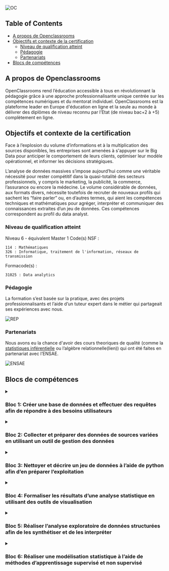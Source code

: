 
![OC](https://github.com/ocon-ene/openclassrooms-Data-Analyst/blob/main/images/OC%20logo.PNG)

## Table of Contents

- [A propos de Openclassrooms](#a-propos-de-openclassrooms)
- [Objectifs et contexte de la certification](#objectifs-et-contexte-de-la-certification)
  - [Niveau de qualification atteint](#niveau-de-qualification-atteint)
  - [Pédagogie](#pédagogie)
  - [Partenariats](#partenariats)
- [Blocs de compétences](#blocs-de-compétences)


## A propos de Openclassrooms

OpenClassrooms rend l’éducation accessible à tous en révolutionnant la pédagogie grâce à une approche professionnalisante unique centrée sur les compétences numériques et du mentorat individuel. OpenClassrooms est la plateforme leader en Europe d'éducation en ligne et la seule au monde à délivrer des diplômes de niveau reconnu par l’Etat (de niveau bac+2 à +5) complètement en ligne. 

## Objectifs et contexte de la certification

Face à l’explosion du volume d’informations et à la multiplication des sources disponibles, les entreprises sont amenées à s'appuyer sur le Big Data pour anticiper le comportement de leurs clients, optimiser leur modèle opérationnel, et informer les décisions stratégiques. 

L’analyse de données massives s’impose aujourd’hui comme une véritable nécessité pour rester compétitif dans la quasi-totalité des secteurs professionnels, y compris le marketing, la publicité, la commerce, l’assurance ou encore la médecine. Le volume considérable de données, aux formats divers, nécessite toutefois de recruter de nouveaux profils qui sachent les “faire parler” ou, en d’autres termes, qui aient les compétences techniques et mathématiques pour agréger, interpréter et communiquer des connaissances extraites d’un jeu de données. Ces compétences correspondent au profil du data analyst.  

### Niveau de qualification atteint 

Niveau 6 - équivalent Master 1
Code(s) NSF :

    114 : Mathématiques
    326 : Informatique, traitement de l'information, réseaux de transmission

Formacode(s) :

    31025 : Data analytics

### Pédagogie

La formation s’est basée sur la pratique, avec des projets professionnalisants et l’aide d’un tuteur expert dans le métier qui partageait ses expériences avec nous.

![REP](https://github.com/ocon-ene/openclassrooms-Data-Analyst/blob/main/images/REPARTITION.png)

### Partenariats

Nous avons eu la chance d'avoir des cours theoriques de qualité (comme la [statistiques inférentielle](https://openclassrooms.com/fr/course-certificates/9349576468) ou l’algèbre relationnelle(lien)) qui ont été faites en partenariat avec l’ENSAE.

![ENSAE](https://github.com/ocon-ene/openclassrooms-Data-Analyst/blob/main/images/ENSAE.png)


##  Blocs de compétences



<details>
<summary>
    
### **Bloc 1:** Créer une base de données et effectuer des requêtes afin de répondre à des besoins utilisateurs
    
</summary>
    
| <div align="center">` Competences adquises 💡 ` | ` Projets examples ` | ` outils utilsées `
| :--- | :---: | :---: | 
| Configurer une base de données afin d’y intégrer un jeu de données à exploiter. | --- |![SQLpg](https://img.icons8.com/color/28/null/postgreesql.png)|
| Effectuer des requêtes SQL pour répondre à une problématique métier. | --- | ![SQLpg](https://img.icons8.com/color/28/null/postgreesql.png)![SQL](https://img.icons8.com/ios-filled/28/FFFFFF/sql.png) | 
| Mettre à jour un catalogue de données pour rendre accessible la base de données à ses utilisateurs. | --- |--- | 
</details> 

<details>

<summary>
    
### **Bloc 2:** Collecter et préparer des données de sources variées en utilisant un outil de gestion des données

</summary>    

| <div align="center">` Competences adquises 💡 ` | ` Projets examples ` | ` outils utilsées `
| :--- | :---: | :---: | 
| Collecter et intégrer des données venant de plusieurs sources en respectant les règles de protection des données en vigueur. | --- |--- |
| Préparer des données pour l'analyse en respectant les normes internes à l’entreprise. | --- |--- | 
</details>

<details>
<summary>
  
### **Bloc 3:** Nettoyer et décrire un jeu de données à l’aide de python afin d’en préparer l’exploitation

</summary>
    
| <div align="center">` Competences adquises 💡 ` | ` Projets examples ` | ` outils utilsées `
| :--- | :---: | :---: | 
| Pré-traiter des données stockées en les classifiant et en corrigeant les erreurs et les incohérences présentes. | --- |![python](https://img.icons8.com/color/28/null/python--v1.png)![excel](https://img.icons8.com/color/28/null/microsoft-excel-2019--v1.png) |
| Réaliser une analyse uni-variée de données pré-traitées afin de les décrire et de détecter les incohérences.  | --- | ![python](https://img.icons8.com/color/28/null/python--v1.png) | 
</details>

<details>

<summary>    
    
### **Bloc 4:** Formaliser les résultats d’une analyse statistique en utilisant des outils de visualisation 

</summary>    
    
| <div align="center">` Competences adquises 💡 ` | ` Projets examples ` | ` outils utilsées `
| :--- | :---: | :---: | 
| Analyser un besoin client pour formuler des questions analytiques et définir des indicateurs de suivi. | --- | ![python](https://img.icons8.com/color/28/null/python--v1.png) |
| Créer les graphiques permettant de représenter les résultats obtenus. | --- | ![python](https://img.icons8.com/color/28/null/python--v1.png)![tableau](https://img.icons8.com/color/48/null/tableau-software.png) | 
| Créer un tableau de bord (dashboard) permettant de visualiser et de mesurer les résultats obtenus en fonction d’indicateurs donnés. | --- |![tableau](https://img.icons8.com/color/48/null/tableau-software.png)  | 
</details>

<details>

<summary>    
    
### **Bloc 5:** Réaliser l’analyse exploratoire de données structurées afin de les synthétiser et de les interpréter

</summary>    
    
| <div align="center">` Competences adquises 💡 ` | ` Projets examples ` | ` outils utilsées `
| :--- | :---: | :---: | 
| Réaliser une analyse multi-variée pour comprendre la corrélation entre des variables et les synthétiser.   | --- |![python](https://img.icons8.com/color/28/null/python--v1.png) |
| Analyser des séries temporelles pour mesurer un phénomène au cours du temps. | --- |![python](https://img.icons8.com/color/28/null/python--v1.png)| 
| Réaliser un test statistique afin de vérifier une prédiction.  | --- |![python](https://img.icons8.com/color/28/null/python--v1.png)| 
</details>
  
 <details>

<summary>    
    
### **Bloc 6:** Réaliser une modélisation statistique à l’aide de méthodes d’apprentissage supervisé et non supervisé 

</summary>    
    
| <div align="center">` Competences adquises 💡 ` | ` Projets examples ` | ` outils utilsées `
| :--- | :---: | :---: | 
| Mettre en œuvre une méthode d’apprentissage supervisée pour réaliser une analyse prédictive.  | --- |![python](https://img.icons8.com/color/28/null/python--v1.png)|
| Mettre en œuvre une méthode d’apprentissage non supervisée pour opérer des classifications automatiques et partitionner des données. | --- |![python](https://img.icons8.com/color/28/null/python--v1.png)<br><ul><li>`Regression lineaire`</li><li>`K-means`</li></ul>| 
</details>


  
